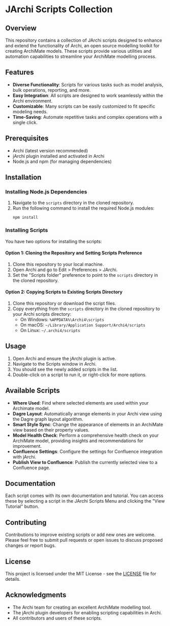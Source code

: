 # JArchi Scripts Collection

## Overview

This repository contains a collection of JArchi scripts designed to enhance and extend the functionality of Archi, an open source modelling toolkit for creating ArchiMate models. These scripts provide various utilities and automation capabilities to streamline your ArchiMate modelling process.

## Features

- **Diverse Functionality**: Scripts for various tasks such as model analysis, bulk operations, reporting, and more.
- **Easy Integration**: All scripts are designed to work seamlessly within the Archi environment.
- **Customizable**: Many scripts can be easily customized to fit specific modeling needs.
- **Time-Saving**: Automate repetitive tasks and complex operations with a single click.

## Prerequisites

- Archi (latest version recommended)
- jArchi plugin installed and activated in Archi
- Node.js and npm (for managing dependencies)

## Installation

### Installing Node.js Dependencies

1. Navigate to the `scripts` directory in the cloned repository.
2. Run the following command to install the required Node.js modules:
   ```
   npm install
   ```

### Installing Scripts

You have two options for installing the scripts:

#### Option 1: Cloning the Repository and Setting Scripts Preference

1. Clone this repository to your local machine.
2. Open Archi and go to Edit > Preferences > JArchi.
3. Set the "Scripts folder" preference to point to the `scripts` directory in the cloned repository.

#### Option 2: Copying Scripts to Existing Scripts Directory

1. Clone this repository or download the script files.
2. Copy everything from the `scripts` directory in the cloned repository to your Archi scripts directory:
   - On Windows: `%APPDATA%\Archi4\scripts`
   - On macOS: `~/Library/Application Support/Archi4/scripts`
   - On Linux: `~/.archi4/scripts`

## Usage

1. Open Archi and ensure the jArchi plugin is active.
2. Navigate to the Scripts window in Archi.
3. You should see the newly added scripts in the list.
4. Double-click on a script to run it, or right-click for more options.

## Available Scripts

- **Where Used**: Find where selected elements are used within your Archimate model.
- **Dagre Layout**: Automatically arrange elements in your Archi view using the Dagre graph layout algorithm.
- **Smart Style Sync**: Change the appearance of elements in an ArchiMate view based on their property values.
- **Model Health Check**: Perform a comprehensive health check on your ArchiMate model, providing insights and recommendations for improvement.
- **Confluence Settings**: Configure the settings for Confluence integration with jArchi.
- **Publish View to Confluence**: Publish the currently selected view to a Confluence page.

## Documentation

Each script comes with its own documentation and tutorial. You can access these by selecting a script in the JArchi Scripts Menu and clicking the "View Tutorial" button.

## Contributing

Contributions to improve existing scripts or add new ones are welcome. Please feel free to submit pull requests or open issues to discuss proposed changes or report bugs.

## License

This project is licensed under the MIT License - see the [LICENSE](LICENSE) file for details.

## Acknowledgments

- The Archi team for creating an excellent ArchiMate modelling tool.
- The jArchi plugin developers for enabling scripting capabilities in Archi.
- All contributors and users of these scripts.